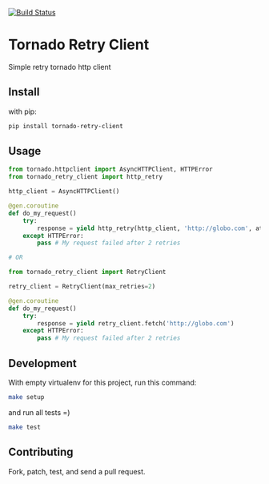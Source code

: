 [![Build Status](https://secure.travis-ci.org/wpjunior/tornado-retry-client.png)](http://travis-ci.org/wpjunior/tornado-retry-client)

# Tornado Retry Client
Simple retry tornado http client

## Install

with pip:

```bash
pip install tornado-retry-client
```

## Usage
```python
from tornado.httpclient import AsyncHTTPClient, HTTPError
from tornado_retry_client import http_retry

http_client = AsyncHTTPClient()

@gen.coroutine
def do_my_request()
    try:
        response = yield http_retry(http_client, 'http://globo.com', attempts=2)
    except HTTPError:
        pass # My request failed after 2 retries

# OR

from tornado_retry_client import RetryClient

retry_client = RetryClient(max_retries=2)

@gen.coroutine
def do_my_request()
    try:
        response = yield retry_client.fetch('http://globo.com')
    except HTTPError:
        pass # My request failed after 2 retries
```

## Development

With empty virtualenv for this project, run this command:
```bash
make setup
```

and run all tests =)
```bash
make test
```

## Contributing
Fork, patch, test, and send a pull request.
